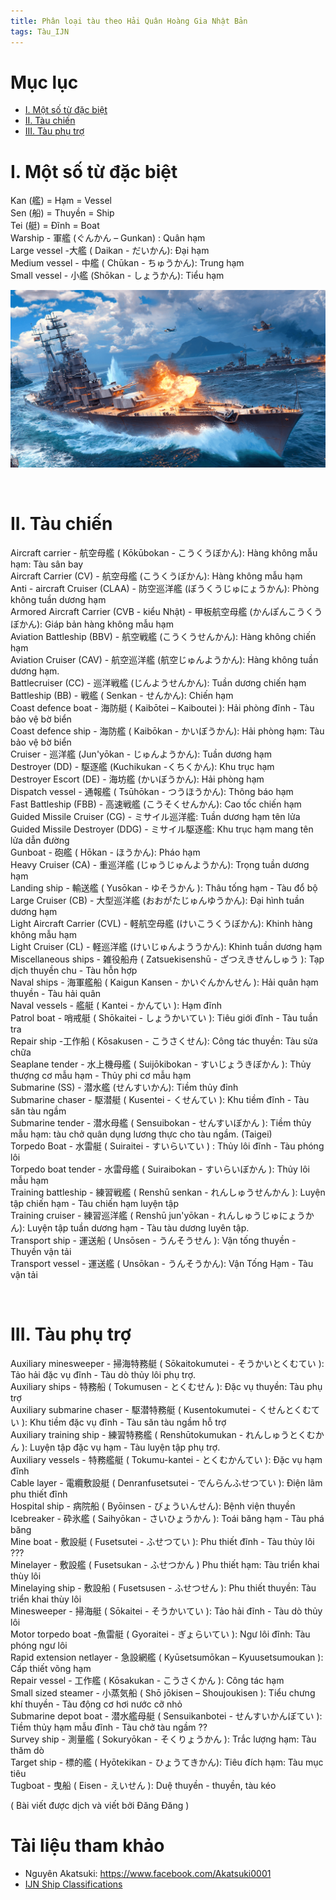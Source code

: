 ```yaml
---
title: Phân loại tàu theo Hải Quân Hoàng Gia Nhật Bản
tags: Tàu_IJN
---
```


# Mục lục
- [I. Một số từ đặc biệt](#1)
- [II. Tàu chiến](#2)
- [III. Tàu phụ trợ](#3)

<a name="1"></a>

# I. Một số từ đặc biệt
Kan (艦) = Hạm = Vessel <br>
Sen (船) = Thuyền = Ship <br>
Tei (艇) = Đĩnh = Boat <br>
Warship - 軍艦 (ぐんかん – Gunkan) : Quân hạm <br>
Large vessel -大艦 ( Daikan - だいかん): Đại hạm <br>
Medium vessel - 中艦 ( Chūkan - ちゅうかん): Trung hạm <br>
Small vessel - 小艦 (Shōkan - しょうかん): Tiểu hạm <br>

![](/assets/image/2020-03-22-1.png)

<a name="2"></a> <br>

# II. Tàu chiến
Aircraft carrier  - 航空母艦 ( Kōkūbokan - こうくうぼかん): Hàng không mẫu hạm: Tàu sân bay <br>
Aircraft Carrier (CV) - 航空母艦 (こうくうぼかん): Hàng không mẫu hạm <br>
Anti - aircraft Cruiser (CLAA) - 防空巡洋艦 (ぼうくうじゅにょうかん): Phòng không tuần dương hạm <br>
Armored Aircraft Carrier (CVB - kiểu Nhật) - 甲板航空母艦 (かんぽんこうくうぼかん): Giáp bản hàng không mẫu hạm <br>
Aviation Battleship (BBV) - 航空戦艦 (こうくうせんかん): Hàng không chiến hạm <br>
Aviation Cruiser (CAV) - 航空巡洋艦 (航空じゅんようかん): Hàng không tuần dương hạm. <br>
Battlecruiser (CC) - 巡洋戦艦 (じんようせんかん): Tuần dương chiến hạm <br>
Battleship (BB) - 戦艦 ( Senkan - せんかん): Chiến hạm <br>
Coast defence boat - 海防艇 ( Kaibōtei – Kaiboutei ): Hải phòng đĩnh - Tàu bảo vệ bờ biển <br>
Coast defence ship - 海防艦 ( Kaibōkan - かいぼうかん): Hải phòng hạm: Tàu bảo vệ bờ biển <br>
Cruiser - 巡洋艦 (Jun'yōkan - じゅんようかん): Tuần dương hạm <br>
Destroyer (DD) - 駆逐艦 (Kuchikukan -くちくかん): Khu trục hạm <br>
Destroyer Escort (DE) - 海坊艦 (かいぼうかん): Hải phòng hạm <br>
Dispatch vessel  - 通報艦 ( Tsūhōkan - つうほうかん): Thông báo hạm <br>
Fast Battleship (FBB) - 高速戦艦 (こうそくせんかん): Cao tốc chiến hạm <br>
Guided Missile Cruiser (CG) - ミサイル巡洋艦: Tuần dương hạm tên lửa <br>
Guided Missile Destroyer (DDG) - ミサイル駆逐艦: Khu trục hạm mang tên lửa dẫn đường <br>
Gunboat - 砲艦 ( Hōkan - ほうかん): Pháo hạm <br>
Heavy Cruiser (CA) - 重巡洋艦 (じゅうじゅんようかん): Trọng tuần dương hạm <br>
Landing ship - 輸送艦 ( Yusōkan - ゆそうかん ): Thâu tống hạm - Tàu đổ bộ <br>
Large Cruiser (CB) - 大型巡洋艦 (おおがたじゅんゆうかん): Đại hình tuần dương hạm <br>
Light Aircraft Carrier (CVL) - 軽航空母艦 (けいこうくうぼかん): Khinh hàng không mẫu hạm <br>
Light Cruiser (CL) - 軽巡洋艦 (けいじゅんよううかん): Khinh tuần dương hạm <br>
Miscellaneous ships - 雑役船舟 ( Zatsuekisenshū - ざつえきせんしゅう ): Tạp dịch thuyền chu - Tàu hỗn hợp <br>
Naval ships - 海軍艦船 ( Kaigun Kansen - かいぐんかんせん ): Hải quân hạm thuyền - Tàu hải quân <br>
Naval vessels - 艦艇 ( Kantei - かんてい ): Hạm đĩnh <br>
Patrol boat - 哨戒艇 ( Shōkaitei - しょうかいてい ): Tiêu giới đĩnh - Tàu tuần tra <br>
Repair ship -工作船 ( Kōsakusen - こうさくせん): Công tác thuyền: Tàu sửa chữa <br>
Seaplane tender - 水上機母艦 ( Suijōkibokan - すいじょうきぼかん ): Thủy thượng cơ mẫu hạm - Thủy phi cơ mẫu hạm <br>
Submarine (SS) - 潜水艦 (せんすいかん): Tiềm thủy đỉnh <br>
Submarine chaser - 駆潜艇 ( Kusentei - くせんてい ): Khu tiềm đĩnh - Tàu săn tàu ngầm <br>
Submarine tender - 潜水母艦 ( Sensuibokan - せんすいぼかん ): Tiềm thủy mẫu hạm: tàu chở quân dụng lương thực cho tàu ngầm. (Taigei) <br>
Torpedo Boat - 水雷艇 ( Suiraitei - すいらいてい ) : Thủy lôi đĩnh - Tàu phóng lôi <br>
Torpedo boat tender - 水雷母艦 ( Suiraibokan - すいらいぼかん ): Thủy lôi mẫu hạm <br>
Training battleship - 練習戦艦 ( Renshū senkan - れんしゅうせんかん ): Luyện tập chiến hạm - Tàu chiến hạm luyện tập <br>
Training cruiser - 練習巡洋艦 ( Renshū jun'yōkan - れんしゅうじゅにょうかん): Luyện tập tuần dương hạm - Tàu tàu dương luyên tập. <br>
Transport ship  - 運送船 ( Unsōsen - うんそうせん ): Vận tống thuyền - Thuyền vận tải <br>
Transport vessel - 運送艦 ( Unsōkan - うんそうかん): Vận Tống Hạm - Tàu vận tải <br>


<a name="3"></a> <br>

# III. Tàu phụ trợ
Auxiliary minesweeper - 掃海特務艇 ( Sōkaitokumutei - そうかいとくむてい ): Tảo hải đặc vụ đĩnh - Tàu dò thủy lôi phụ trợ. <br>
Auxiliary ships - 特務船 ( Tokumusen - とくむせん ): Đặc vụ thuyền: Tàu phụ trợ <br>
Auxiliary submarine chaser - 駆潜特務艇 ( Kusentokumutei - くせんとくむてい ): Khu tiềm đặc vụ đĩnh - Tàu săn tàu ngầm hỗ trợ <br>
Auxiliary training ship - 練習特務艦 ( Renshūtokumukan - れんしゅうとくむかん ): Luyện tập đặc vụ hạm - Tàu luyện tập phụ trợ. <br>
Auxiliary vessels - 特務艦艇 ( Tokumu-kantei - とくむかんてい ): Đặc vụ hạm đĩnh <br>
Cable layer - 電纜敷設艇 ( Denranfusetsutei - でんらんふせつてい ): Điện lãm phu thiết đĩnh <br>
Hospital ship - 病院船 ( Byōinsen - びょういんせん): Bệnh viện thuyền <br>
Icebreaker - 砕氷艦 ( Saihyōkan - さいひょうかん ): Toái băng hạm - Tàu phá băng <br>
Mine boat - 敷設艇 ( Fusetsutei - ふせつてい ): Phu thiết đĩnh - Tàu thủy lôi ??? <br>
Minelayer - 敷設艦 ( Fusetsukan - ふせつかん ) Phu thiết hạm: Tàu triển khai thùy lôi <br>
Minelaying ship - 敷設船 ( Fusetsusen - ふせつせん ): Phu thiết thuyền: Tàu triển khai thùy lôi <br>
Minesweeper - 掃海艇 ( Sōkaitei - そうかいてい  ): Tảo hải đĩnh - Tàu dò thủy lôi <br>
Motor torpedo boat -魚雷艇 ( Gyoraitei - ぎょらいてい ): Ngư lôi đĩnh: Tàu phóng ngư lôi <br>
Rapid extension netlayer - 急設網艦 ( Kyūsetsumōkan – Kyuusetsumoukan ): Cấp thiết võng hạm <br>
Repair vessel - 工作艦 ( Kōsakukan - こうさくかん ): Công tác hạm <br>
Small sized steamer - 小蒸気船 ( Shō jōkisen – Shoujoukisen ): Tiểu chưng khí thuyền - Tàu động cơ hơi nước cỡ nhỏ <br>
Submarine depot boat - 潜水艦母艇 ( Sensuikanbotei - せんすいかんぼてい ): Tiềm thủy hạm mẫu đĩnh - Tàu chở tàu ngầm ?? <br>
Survey ship - 測量艦 ( Sokuryōkan - そくりょうかん ): Trắc lượng hạm: Tàu thăm dò <br>
Target ship - 標的艦 ( Hyōtekikan - ひょうてきかん): Tiêu đích hạm: Tàu mục tiêu <br>
Tugboat - 曳船 ( Eisen - えいせん ): Duệ thuyền - thuyền, tàu kéo <br>

 ( Bài viết được dịch và viết bởi Đăng Đăng ) <br>

# Tài liệu tham khảo
- Nguyên Akatsuki: https://www.facebook.com/Akatsuki0001 <br>
- [IJN Ship Classifications](https://en.wikipedia.org/wiki/Imperial_Japanese_Navy_ship_classifications)